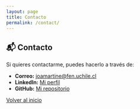 ```yaml
---
layout: page
title: Contacto
permalink: /contact/
---
```


## 📬 Contacto  
Si quieres contactarme, puedes hacerlo a través de:

- **Correo:** [joamartine@fen.uchile.cl](mailto:joamartine@fen.uchile.cl)  
- **LinkedIn:** [Mi perfil](https://www.linkedin.com/in/joaquinmartinez/)  
- **GitHub:** [Mi repositorio](https://github.com/tuusuario)

[Volver al inicio](README.md)
